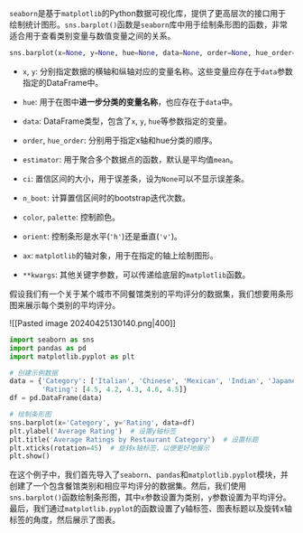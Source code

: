 `seaborn`是基于`matplotlib`的Python数据可视化库，提供了更高层次的接口用于绘制统计图形。`sns.barplot()`函数是`seaborn`库中用于绘制条形图的函数，非常适合用于查看类别变量与数值变量之间的关系。

```python
sns.barplot(x=None, y=None, hue=None, data=None, order=None, hue_order=None, estimator=<function mean>, ci=95, n_boot=1000, units=None, seed=None, orient=None, color=None, palette=None, saturation=0.75, errcolor='.26', errwidth=None, capsize=None, dodge=True, ax=None, **kwargs)
```

- `x`, `y`: 分别指定数据的横轴和纵轴对应的变量名称。这些变量应存在于`data`参数指定的DataFrame中。

- `hue`: 用于在图中**进一步分类的变量名称**，也应存在于`data`中。

- `data`: DataFrame类型，包含了`x`, `y`, `hue`等参数指定的变量。

- `order`, `hue_order`: 分别用于指定x轴和hue分类的顺序。

- `estimator`: 用于聚合多个数据点的函数，默认是平均值`mean`。
- `ci`: 置信区间的大小，用于误差条，设为`None`可以不显示误差条。
- `n_boot`: 计算置信区间时的bootstrap迭代次数。
- `color`, `palette`: 控制颜色。
- `orient`: 控制条形是水平(`'h'`)还是垂直(`'v'`)。
- `ax`: `matplotlib`的轴对象，用于在指定的轴上绘制图形。
- `**kwargs`: 其他关键字参数，可以传递给底层的`matplotlib`函数。

假设我们有一个关于某个城市不同餐馆类别的平均评分的数据集，我们想要用条形图来展示每个类别的平均评分。

![[Pasted image 20240425130140.png|400]]

```python
import seaborn as sns
import pandas as pd
import matplotlib.pyplot as plt

# 创建示例数据
data = {'Category': ['Italian', 'Chinese', 'Mexican', 'Indian', 'Japanese'],
        'Rating': [4.5, 4.2, 4.3, 4.6, 4.5]}
df = pd.DataFrame(data)

# 绘制条形图
sns.barplot(x='Category', y='Rating', data=df)
plt.ylabel('Average Rating')  # 设置y轴标签
plt.title('Average Ratings by Restaurant Category')  # 设置标题
plt.xticks(rotation=45)  # 旋转x轴标签，以便更好地展示
plt.show()
```

在这个例子中，我们首先导入了`seaborn`、`pandas`和`matplotlib.pyplot`模块，并创建了一个包含餐馆类别和相应平均评分的数据集。然后，我们使用`sns.barplot()`函数绘制条形图，其中`x`参数设置为类别，`y`参数设置为平均评分。最后，我们通过`matplotlib.pyplot`的函数设置了y轴标签、图表标题以及旋转x轴标签的角度，然后展示了图表。